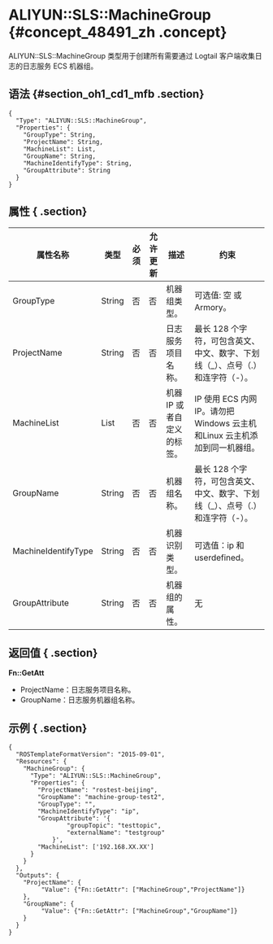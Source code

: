 # ALIYUN::SLS::MachineGroup {#concept_48491_zh .concept}

ALIYUN::SLS::MachineGroup 类型用于创建所有需要通过 Logtail 客户端收集日志的日志服务 ECS 机器组。

## 语法 {#section_oh1_cd1_mfb .section}

```language-json
{
  "Type": "ALIYUN::SLS::MachineGroup",
  "Properties": {
    "GroupType": String,
    "ProjectName": String,
    "MachineList": List,
    "GroupName": String,
    "MachineIdentifyType": String,
    "GroupAttribute": String
  }
}
```

## 属性 { .section}

|属性名称|类型|必须|允许更新|描述|约束|
|----|--|--|----|--|--|
|GroupType|String|否|否|机器组类型。|可选值: 空 或 Armory。|
|ProjectName|String|否|否|日志服务项目名称。|最长 128 个字符，可包含英文、中文、数字、下划线（\_）、点号（.）和连字符（-）。|
|MachineList|List|否|否|机器 IP 或者自定义的标签。|IP 使用 ECS 内网 IP。请勿把 Windows 云主机和Linux 云主机添加到同一机器组。|
|GroupName|String|否|否|机器组名称。|最长 128 个字符，可包含英文、中文、数字、下划线（\_）、点号（.）和连字符（-）。|
|MachineIdentifyType|String|否|否|机器识别类型。|可选值：ip 和 userdefined。|
|GroupAttribute|String|否|否|机器组的属性。|无|

## 返回值 { .section}

**Fn::GetAtt**

-   ProjectName：日志服务项目名称。
-   GroupName：日志服务机器组名称。

## 示例 { .section}

```language-json
{
  "ROSTemplateFormatVersion": "2015-09-01",
  "Resources": {
    "MachineGroup": {
      "Type": "ALIYUN::SLS::MachineGroup",
      "Properties": {
        "ProjectName": "rostest-beijing",
        "GroupName": "machine-group-test2",
        "GroupType": "",
        "MachineIdentifyType": "ip",
        "GroupAttribute": '{
                "groupTopic": "testtopic",
                "externalName": "testgroup"
            }',
        "MachineList": ['192.168.XX.XX']
      }
    }
  },
  "Outputs": {
    "ProjectName": {
         "Value": {"Fn::GetAttr": ["MachineGroup","ProjectName"]}
    },
	"GroupName": {
         "Value": {"Fn::GetAttr": ["MachineGroup","GroupName"]}
    }
  }
}			
```

